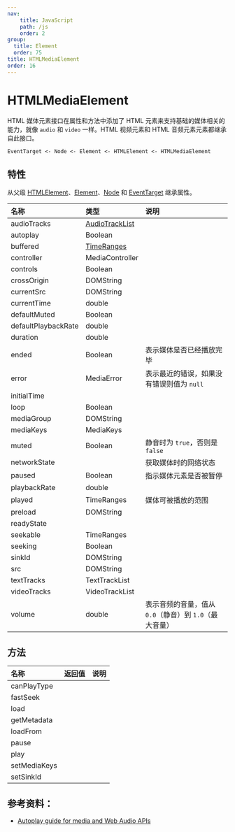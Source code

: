 ```yaml
---
nav:
    title: JavaScript
    path: /js
    order: 2
group:
  title: Element
  order: 75
title: HTMLMediaElement
order: 16
---
```


# HTMLMediaElement

HTML 媒体元素接口在属性和方法中添加了 HTML 元素来支持基础的媒体相关的能力，就像 `audio` 和 `video` 一样。HTML 视频元素和 HTML 音频元素元素都继承自此接口。

```plain
EventTarget <- Node <- Element <- HTMLElement <- HTMLMediaElement
```

## 特性

从父级 [HTMLElement]()、[Element]()、[Node]() 和 [EventTarget]() 继承属性。

| 名称                | 类型               | 说明                                                   |
| :------------------ | :----------------- | :----------------------------------------------------- |
| audioTracks         | [AudioTrackList]() |                                                        |
| autoplay            | Boolean            |                                                        |
| buffered            | [TimeRanges]()     |                                                        |
| controller          | MediaController    |                                                        |
| controls            | Boolean            |                                                        |
| crossOrigin         | DOMString          |                                                        |
| currentSrc          | DOMString          |                                                        |
| currentTime         | double             |                                                        |
| defaultMuted        | Boolean            |                                                        |
| defaultPlaybackRate | double             |                                                        |
| duration            | double             |                                                        |
| ended               | Boolean            | 表示媒体是否已经播放完毕                               |
| error               | MediaError         | 表示最近的错误，如果没有错误则值为 `null`              |
| initialTime         |                    |                                                        |
| loop                | Boolean            |                                                        |
| mediaGroup          | DOMString          |                                                        |
| mediaKeys           | MediaKeys          |                                                        |
| muted               | Boolean            | 静音时为 `true`，否则是 `false`                        |
| networkState        |                    | 获取媒体时的网络状态                                   |
| paused              | Boolean            | 指示媒体元素是否被暂停                                 |
| playbackRate        | double             |                                                        |
| played              | TimeRanges         | 媒体可被播放的范围                                     |
| preload             | DOMString          |                                                        |
| readyState          |                    |                                                        |
| seekable            | TimeRanges         |                                                        |
| seeking             | Boolean            |                                                        |
| sinkId              | DOMString          |                                                        |
| src                 | DOMString          |                                                        |
| textTracks          | TextTrackList      |                                                        |
| videoTracks         | VideoTrackList     |                                                        |
| volume              | double             | 表示音频的音量，值从 `0.0`（静音）到 `1.0`（最大音量） |

## 方法

| 名称         | 返回值 | 说明 |
| :----------- | :----- | :--- |
| canPlayType  |        |      |
| fastSeek     |        |      |
| load         |        |      |
| getMetadata  |        |      |
| loadFrom     |        |      |
| pause        |        |      |
| play         |        |      |
| setMediaKeys |        |      |
| setSinkId    |        |      |

## 参考资料：

- [Autoplay guide for media and Web Audio APIs](https://developer.mozilla.org/zh-CN/docs/Web/Media/Autoplay_guide)
